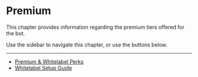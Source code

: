 # Premium
This chapter provides information regarding the premium tiers offered for the bot.

Use the sidebar to navigate this chapter, or use the buttons below.

***
    
- [Premium & Whitelabel Perks](../premium/perks.md)         
- [Whitelabel Setup Guide](../premium/whitelabel-setup-guide.md)         
